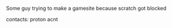Some guy trying to make a gamesite because scratch got blocked  

contacts:
  <a herf="mailto:chlorinatedpastries@proton.me">proton acnt</a>

